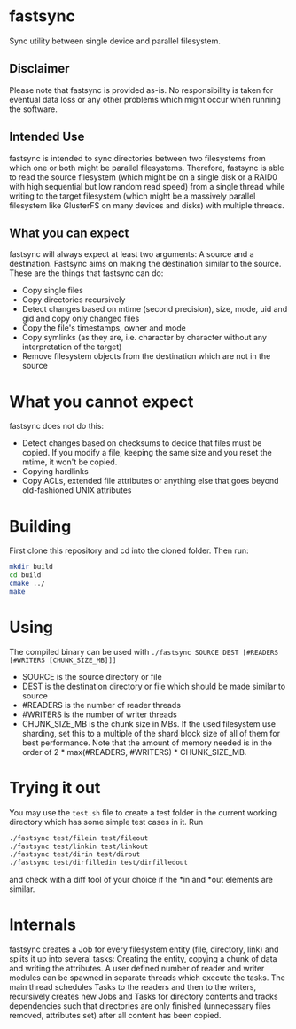 # fastsync
Sync utility between single device and parallel filesystem.

## Disclaimer
Please note that fastsync is provided as-is. No responsibility is taken for eventual data loss or any other problems which might occur when running the software.

## Intended Use
fastsync is intended to sync directories between two filesystems from which one or both might be parallel filesystems. Therefore, fastsync is able to read the source filesystem (which might be on a single disk or a RAID0 with high sequential but low random read speed) from a single thread while writing to the target filesystem (which might be a massively parallel filesystem like GlusterFS on many devices and disks) with multiple threads.

## What you can expect
fastsync will always expect at least two arguments: A source and a destination. Fastsync aims on making the destination similar to the source.
These are the things that fastsync can do:
* Copy single files
* Copy directories recursively
* Detect changes based on mtime (second precision), size, mode, uid and gid and copy only changed files
* Copy the file's timestamps, owner and mode
* Copy symlinks (as they are, i.e. character by character without any interpretation of the target)
* Remove filesystem objects from the destination which are not in the source

# What you cannot expect
fastsync does not do this:
* Detect changes based on checksums to decide that files must be copied. If you modify a file, keeping the same size and you reset the mtime, it won't be copied.
* Copying hardlinks
* Copy ACLs, extended file attributes or anything else that goes beyond old-fashioned UNIX attributes

# Building
First clone this repository and cd into the cloned folder. Then run:
```bash
mkdir build
cd build
cmake ../
make
```

# Using
The compiled binary can be used with
```./fastsync SOURCE DEST [#READERS [#WRITERS [CHUNK_SIZE_MB]]]```
* SOURCE is the source directory or file
* DEST is the destination directory or file which should be made similar to source
* #READERS is the number of reader threads
* #WRITERS is the number of writer threads
* CHUNK_SIZE_MB is the chunk size in MBs. If the used filesystem use sharding, set this to a multiple of the shard block size of all of them for best performance.
Note that the amount of memory needed is in the order of 2 * max(#READERS, #WRITERS) * CHUNK_SIZE_MB.

# Trying it out
You may use the ```test.sh``` file to create a test folder in the current working directory which has some simple test cases in it.
Run
```bash
./fastsync test/filein test/fileout
./fastsync test/linkin test/linkout
./fastsync test/dirin test/dirout
./fastsync test/dirfilledin test/dirfilledout
```
and check with a diff tool of your choice if the \*in and \*out elements are similar.

# Internals
fastsync creates a Job for every filesystem entity (file, directory, link) and splits it up into several tasks: Creating the entity, copying a chunk of data and writing the attributes. A user defined number of reader and writer modules can be spawned in separate threads which execute the tasks. The main thread schedules Tasks to the readers and then to the writers, recursively creates new Jobs and Tasks for directory contents and tracks dependencies such that directories are only finished (unnecessary files removed, attributes set) after all content has been copied.
